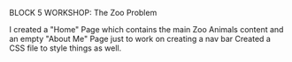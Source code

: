 BLOCK 5 WORKSHOP: The Zoo Problem

I created a "Home" Page which contains the main Zoo Animals content and an empty "About Me" Page just to work on creating a nav bar
Created a CSS file to style things as well.
